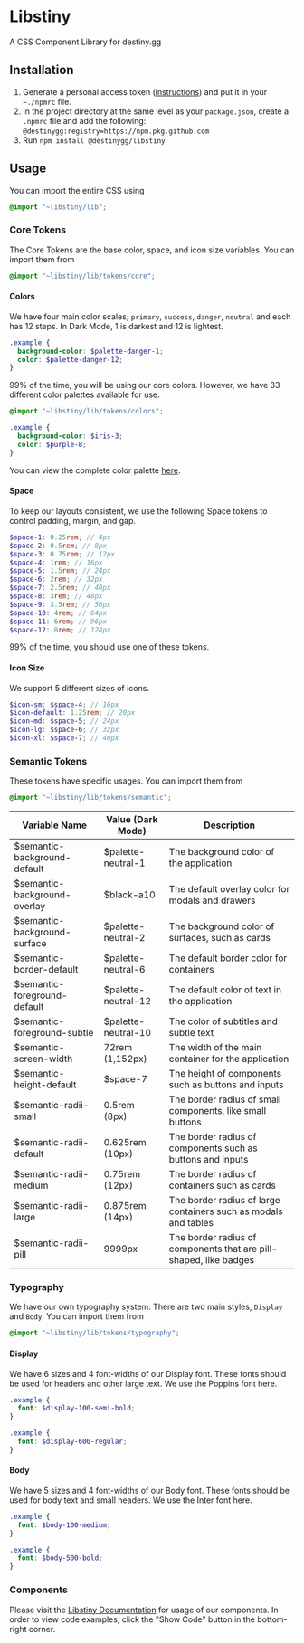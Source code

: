 # Libstiny
A CSS Component Library for destiny.gg

## Installation

1. Generate a personal access token ([instructions](https://docs.github.com/en/packages/working-with-a-github-packages-registry/working-with-the-npm-registry#installing-a-package)) and put it in your `~./npmrc` file.
2. In the project directory at the same level as your `package.json`, create a `.npmrc` file and add the following: `@destinygg:registry=https://npm.pkg.github.com`
3. Run `npm install @destinygg/libstiny`

## Usage
You can import the entire CSS using
```scss
@import "~libstiny/lib";
```

### Core Tokens
The Core Tokens are the base color, space, and icon size variables. You can import them from

```scss
@import "~libstiny/lib/tokens/core";
```

#### Colors
We have four main color scales; `primary`, `success`, `danger`, `neutral` and each has 12 steps. In Dark Mode, 1 is darkest and 12 is lightest.

```scss
.example {
  background-color: $palette-danger-1;
  color: $palette-danger-12;
}
```

99% of the time, you will be using our core colors. However, we have 33 different color palettes available for use.

```scss
@import "~libstiny/lib/tokens/colors";

.example {
  background-color: $iris-3;
  color: $purple-8;
}
```

You can view the complete color palette [here](https://www.radix-ui.com/colors/docs/palette-composition/scales).

#### Space
To keep our layouts consistent, we use the following Space tokens to control padding, margin, and gap.
```scss
$space-1: 0.25rem; // 4px
$space-2: 0.5rem; // 8px
$space-3: 0.75rem; // 12px
$space-4: 1rem; // 16px
$space-5: 1.5rem; // 24px
$space-6: 2rem; // 32px
$space-7: 2.5rem; // 40px
$space-8: 3rem; // 48px
$space-9: 3.5rem; // 56px
$space-10: 4rem; // 64px
$space-11: 6rem; // 96px
$space-12: 8rem; // 128px
```

99% of the time, you should use one of these tokens.

#### Icon Size
We support 5 different sizes of icons.

```scss
$icon-sm: $space-4; // 16px
$icon-default: 1.25rem; // 20px
$icon-md: $space-5; // 24px
$icon-lg: $space-6; // 32px
$icon-xl: $space-7; // 40px
```

### Semantic Tokens
These tokens have specific usages. You can import them from

```scss
@import "~libstiny/lib/tokens/semantic";
```

| Variable Name                 | Value (Dark Mode)    | Description                                                       |
|-------------------------------|----------------------|-------------------------------------------------------------------|
| \$semantic-background-default | \$palette-neutral-1  | The background color of the application                           |
| \$semantic-background-overlay | \$black-a10          | The default overlay color for modals and drawers                  |
| \$semantic-background-surface | \$palette-neutral-2  | The background color of surfaces, such as cards                   |
| \$semantic-border-default     | \$palette-neutral-6  | The default border color for containers                           |
| \$semantic-foreground-default | \$palette-neutral-12 | The default color of text in the application                      |
| \$semantic-foreground-subtle  | \$palette-neutral-10 | The color of subtitles and subtle text                            |
| \$semantic-screen-width       | 72rem (1,152px)      | The width of the main container for the application               |
| \$semantic-height-default     | \$space-7            | The height of components such as buttons and inputs               |
| \$semantic-radii-small        | 0.5rem (8px)         | The border radius of small components, like small buttons         |
| \$semantic-radii-default      | 0.625rem (10px)      | The border radius of components such as buttons and inputs        |
| \$semantic-radii-medium       | 0.75rem (12px)       | The border radius of containers such as cards                     |
| \$semantic-radii-large        | 0.875rem (14px)      | The border radius of large containers such as modals and tables   |
| \$semantic-radii-pill         | 9999px               | The border radius of components that are pill-shaped, like badges |

### Typography
We have our own typography system. There are two main styles, `Display` and `Body`. You can import them from

```scss
@import "~libstiny/lib/tokens/typography";
```

#### Display
We have 6 sizes and 4 font-widths of our Display font. These fonts should be used for headers and other large text. We use the Poppins font here.

```scss
.example {
  font: $display-100-semi-bold;
}

.example {
  font: $display-600-regular;
}
```

#### Body
We have 5 sizes and 4 font-widths of our Body font. These fonts should be used for body text and small headers. We use the Inter font here.

```scss
.example {
  font: $body-100-medium;
}

.example {
  font: $body-500-bold;
}
```

### Components
Please visit the [Libstiny Documentation](https://libstiny.pages.dev/?path=/docs/alert--docs) for usage of our components.
In order to view code examples, click the "Show Code" button in the bottom-right corner.